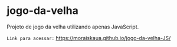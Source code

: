 # jogo-da-velha
Projeto de jogo da velha utilizando apenas JavaScript.

`Link para acessar:` https://moraiskaua.github.io/jogo-da-velha-JS/
